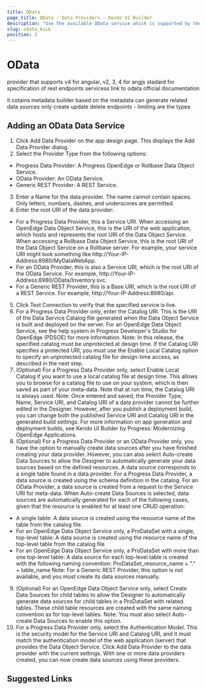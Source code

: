 ```yaml
---
title: OData
page_title: OData - Data Providers - Kendo UI Builder
description: "Use the available OData service which is supported by the Kendo UI Builder tool for creating and managing Angular and AngularJS-based web applications."
slug: odata_kuib
position: 2
---
```


# OData

provider that supports v4 for angular, v2, 3, 4 for angjs
stadard for specification of rest endpoints servicess
link to odata official documentation

it cotains metadata builder based on the metadata can generate related data sources
only create update delete endpoints - limiting are the types

## Adding an OData Data Service

1. Click Add Data Provider on the app design page. This displays the Add Data Provider dialog.
2. Select the Provider Type from the following options:
* Progress Data Provider: A Progress OpenEdge or Rollbase Data Object Service.
* OData Provider: An OData Service.
* Generic REST Provider: A REST Service.
3. Enter a Name for the data provider. The name cannot contain spaces. Only letters, numbers, dashes, and underscores are permitted.
4. Enter the root URI of the data provider:
* For a Progress Data Provider, this a Service URI. When accessing an OpenEdge Data Object Service, this is the URI of the web application, which hosts and represents the root URI of the Data Object Service. When accessing a Rollbase Data Object Service, this is the root URI of the Data Object Service on a Rollbase server. For example, your service URI might look something like http://Your-IP-Address:8980/MyDataWebApp.
* For an OData Provider, this is also a Service URI, which is the root URI of the OData Service. For example, http://Your-IP-Address:8980/OData/Inventory.svc.
* For a Generic REST Provider, this is a Base URI, which is the root URI of a REST Service. For example, http://Your-IP-Address:8980/api.
5. Click Test Connection to verify that the specified service is live.
6. For a Progress Data Provider only, enter the Catalog URI. This is the URI of the Data Service Catalog file generated when the Data Object Service is built and deployed on the server. For an OpenEdge Data Object Service, see the help system in Progress Developer's Studio for OpenEdge (PDSOE) for more information.
Note: In this release, the specified catalog must be unprotected at design time. If the Catalog URI specifies a protected URI, you must use the Enable Local Catalog option to specify an unprotected catalog file for design-time access, as described in the next step.
7. (Optional) For a Progress Data Provider only, select Enable Local Catalog if you want to use a local catalog file at design time. This allows you to browse for a catalog file to use on your system, which is then saved as part of your meta-data. Note that at run time, the Catalog URI is always used.
Note: Once entered and saved, the Provider Type, Name, Service URI, and Catalog URI of a data provider cannot be further edited in the Designer. However, after you publish a deployment build, you can change both the published Service URI and Catalog URI in the generated build settings. For more information on app generation and deployment builds, see Kendo UI Builder by Progress: Modernizing OpenEdge Applications.
8. (Optional) For a Progress Data Provider or an OData Provider only, you have the option to manually create data sources after you have finished creating your data provider. However, you can also select Auto-create Data Sources to allow the Designer to automatically generate your data sources based on the defined resources. A data source corresponds to a single table found in a data provider. For a Progress Data Provider, a data source is created using the schema definition in the catalog. For an OData Provider, a data source is created from a request to the Service URI for meta-data. When Auto-create Data Sources is selected, data sources are automatically generated for each of the following cases, given that the resource is enabled for at least one CRUD operation:
* A single table: A data source is created using the resource name of the table from the catalog file.
* For an OpenEdge Data Object Service only, a ProDataSet with a single, top-level table: A data source is created using the resource name of the top-level table from the catalog file
* For an OpenEdge Data Object Service only, a ProDataSet with more than one top-level table: A data source for each top-level table is created with the following naming convention: ProDataSet_resource_name + "." + table_name
Note: For a Generic REST Provider, this option is not available, and you must create its data sources manually.
9. (Optional) For an OpenEdge Data Object Service only, select Create Data Sources for child tables to allow the Designer to automatically generate data sources for child tables in a ProDataSet with related tables. These child table resources are created with the same naming convention as for top-level tables.
Note: You must also select Auto-create Data Sources to enable this option.
10. For a Progress Data Provider only, select the Authentication Model. This is the security model for the Service URI and Catalog URI, and it must match the authentication model of the web application (server) that provides the Data Object Service.
Click Add Data Provider to the data provider with the current settings. With one or more data providers created, you can now create data sources using these providers.


## Suggested Links
